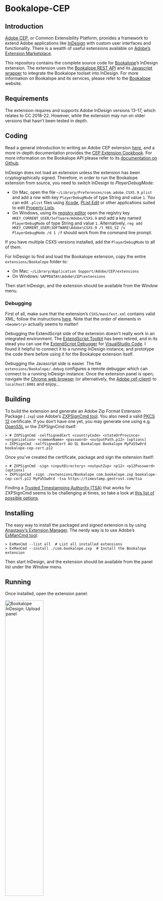 # Bookalope-CEP

## Introduction

[Adobe CEP](https://github.com/Adobe-CEP), or Common Extensibility Platform, provides a framework to extend Adobe applications like [InDesign](http://www.adobe.com/products/indesign.html) with custom user interfaces and functionality. There is a wealth of useful extensions available on [Adobe’s Extension Marketplace](https://www.adobeexchange.com/creativecloud.html).

This repository contains the complete source code for [Bookalope](https://bookalope.net/)’s InDesign extension. The extension uses the [Bookalope REST API](https://github.com/bookalope/Bookalope/blob/master/API.md) and its [Javascript wrapper](https://github.com/bookalope/Bookalope/blob/master/clients/javascript/bookalope.js) to integrate the Bookalope toolset into InDesign. For more information on Bookalope and its services, please refer to the [Bookalope](https://bookalope.net) website.

## Requirements

The extension requires and supports Adobe InDesign versions 13–17, which relates to CC 2018-22. However, while the extension may run on older versions that hasn’t been tested in depth.

## Coding

Read a general introduction to writing an Adobe CEP extension [here](http://www.adobe.com/devnet/creativesuite/articles/a-short-guide-to-HTML5-extensions.html), and a more in-depth documentation provides the [CEP Extension Cookbook](https://github.com/Adobe-CEP/CEP-Resources/blob/master/CEP_11.x/Documentation/CEP%2011.1%20HTML%20Extension%20Cookbook.md). For more information on the Bookalope API please refer to its [documentation on Github](https://github.com/bookalope/Bookalope).

InDesign does not load an extension unless the extension has been cryptographically signed. Therefore, in order to run the Bookalope extension from source, you need to switch InDesign to _PlayerDebugMode_:

 - On Mac, open the file `~/Library/Preferences/com.adobe.CSXS.9.plist` and add a row with key `PlayerDebugMode` of type String and value `1`. You can edit `.plist` files using [Xcode](https://developer.apple.com/xcode/), [PList Edit](https://www.fatcatsoftware.com/plisteditpro/) or other applications suited to edit [Property Lists](https://developer.apple.com/library/content/documentation/Cocoa/Conceptual/PropertyLists/Introduction/Introduction.html).
 - On Windows, using its [registry editor](https://support.microsoft.com/en-au/help/4027573/windows-open-registry-editor-in-windows-10) open the registry key `HKEY_CURRENT_USER/Software/Adobe/CSXS.9` and add a key named `PlayerDebugMode` of type String and value `1`. Alternatively, `reg add HKEY_CURRENT_USER\SOFTWARE\Adobe\CSXS.9 /t REG_SZ /v PlayerDebugMode /d 1 /f` should work from the command line prompt.

If you have multiple CSXS versions installed, add the `PlayerDebugMode` to all of them.

For InDesign to find and load the Bookalope extension, copy the entire `extensions/Bookalope` folder to:

 - On Mac: `~/Library/Application Support/Adobe/CEP/extensions`
 - On Windows: `%APPDATA%\Adobe\CEP\extensions`

Then start InDesign, and the extension should be available from the _Window_ menu.

### Debugging

First of all, make sure that the extension’s `CSXS/manifest.xml` contains valid XML; follow the instructions [here](https://github.com/Adobe-CEP/CEP-Resources/blob/master/CEP_11.x/Documentation/CEP%2011.1%20HTML%20Extension%20Cookbook.md#extension-manifest). Note that the _order_ of elements in `<Geometry>` actually seems to matter!

Debugging the ExtendScript side of the extension doesn’t really work in an integrated environment. The [ExtendScript Toolkit](https://github.com/Adobe-CEP/CEP-Resources/tree/master/ExtendScript-Toolkit) has been retired, and in its stead you can use the [ExtendScript Debugger](https://marketplace.visualstudio.com/items?itemName=Adobe.extendscript-debug) for [VisualStudio Code](https://code.visualstudio.com/). I found it helpful to connect it to a running InDesign instance, and prototype the code there before using it for the Bookalope extension itself.

Debugging the Javascript side is easier. The file `extensions/Bookalope/.debug` configures a remote debugger which can connect to a running InDesign instance. Once the extension panel is open, navigate the [Chrome web browser](https://www.google.com/chrome/) (or alternatively, the [Adobe cef-client](https://github.com/Adobe-CEP/CEP-Resources)) to `localhost:8001` and enjoy…

## Building

To build the extension and generate an Adobe Zip Format Extension Package (`.zxp`) use Adobe’s [ZXPSignCmd tool](https://github.com/Adobe-CEP/CEP-Resources/tree/master/ZXPSignCMD). You also need a valid [PKCS 12](https://en.wikipedia.org/wiki/PKCS_12) certificate. If you don’t have one yet, you may generate one using e.g. [OpenSSL](https://www.ssl.com/how-to/create-a-pfx-p12-certificate-file-using-openssl/) or the ZXPSignCmd itself:

    > # ZXPSignCmd -selfSignedCert <countryCode> <stateOrProvince> <organization> <commonName> <password> <outputPath.p12> [options]
    > ZXPSignCmd -selfSignedCert AU QL Bookalope Bookalope MyPa55w0rd bookalope-cep-cert.p12

Once you’ve created the certificate, package and sign the extension itself:

    > # ZXPSignCmd -sign <inputDirectory> <outputZxp> <p12> <p12Password> [options]
    > ZXPSignCmd -sign ./extensions/Bookalope com.bookalope.zxp bookalope-cep-cert.p12 MyPa55w0rd -tsa https://timestamp.geotrust.com/tsa

Finding a [Trusted Timestamping Authority (TSA)](https://en.wikipedia.org/wiki/Trusted_timestamping) that works for ZXPSignCmd seems to be challenging at times, so take a look at [this list of possible options](http://www.davidebarranca.com/2017/04/html-panel-tips-24-fixing-zxp-timestamping-errors/).

## Installing

The easy way to install the packaged and signed extension is by using [Anastasiy’s Extension Manager](http://install.anastasiy.com/). The nerdy way is to use Adobe’s [ExManCmd tool](https://www.adobeexchange.com/resources/28):

    > ExManCmd --list all  # List all installed extensions
    > ExManCmd --install ./com.bookalope.zxp  # Install the Bookalope extension

Then start InDesign, and the extension should be available from the panel list under the _Window_ menu.

## Running

Once installed, open the extension panel:

<img src="https://bookalope.net/img/idsn-bookalope-1.2.2-upload.jpg" width="50%" alt="Bookalope InDesign: Upload panel">

To use the Bookalope web services, you need a Bookalope API key: you can find the key in the [user profile](https://bookflow.bookalope.net/profile) of your Bookalope account. Then select a book manuscript in Word format (or any other of the [supported document formats](https://github.com/jenstroeger/Bookalope/blob/master/API.md#get-formats)), fill in `Name` and `Author` of the book, and then click the `Upload and convert` button.

The extension uploads the document to the Bookalope server for analysis and conversion. This can take a little while. Once finished, the extension downloads the converted file, creates a new InDesign document, and places the downloaded content into the new InDesign document. The extension’s panel changes now to this:

<img src="https://bookalope.net/img/idsn-bookalope-1.2.2-update.jpg" width="50%" alt="Bookalope InDesign: Update panel">

From here, you can open the document on the Bookalope website to revisit and adjust the entire analysis and conversion flow (watch the video tutorials on [Youtube](https://www.youtube.com/channel/UCCxR_k6G06qEAj3IjZ9AcoQ)). You can also download the converted document in EPUB, MOBI, or print-ready PDF formats.

## Further Documentation

Writing an Adobe CEP extension requires documentation which is not always readily available. However, some useful resources are:

 - The Adobe CEP resources on Github are [here](https://github.com/Adobe-CEP/CEP-Resources), and more ExtendScript resources are [here](https://github.com/ExtendScript), including a [Wiki](https://github.com/ExtendScript/wiki/wiki);
 - The Adobe CEP extensions’s UI is styled using [Adobe’s Spectrum CSS](https://github.com/adobe/spectrum-css);
 - The ExtendScript documentation is [here](http://www.indesignjs.de/extendscriptAPI/indesign-latest/);
 - Davide Barranca’s [blog](https://www.davidebarranca.com/category/code/) contains useful tips, and [here](http://grefel.github.io/indesignjs-resources/) is a great collection of additional resources.

In addition to the above, the [InDesign Scripting Forum](https://forums.adobe.com/community/indesign/indesign_scripting) might be useful, or the [#cep channel on Slack](https://adobedevs.slack.com/messages/C1FKLQ63F) is a playground for many experienced developers.
